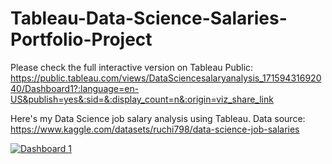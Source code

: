 # Tableau-Data-Science-Salaries-Portfolio-Project

Please check the full interactive version on Tableau Public: https://public.tableau.com/views/DataSciencesalaryanalysis_17159431692040/Dashboard1?:language=en-US&publish=yes&:sid=&:display_count=n&:origin=viz_share_link

Here's my Data Science job salary analysis using Tableau. Data source: https://www.kaggle.com/datasets/ruchi798/data-science-job-salaries

<div class='tableauPlaceholder' id='viz1715943234652' style='position: relative'><noscript><a href='#'><img alt='Dashboard 1 ' src='https:&#47;&#47;public.tableau.com&#47;static&#47;images&#47;Da&#47;DataSciencesalaryanalysis_17159431692040&#47;Dashboard1&#47;1_rss.png' style='border: none' /></a></noscript><object class='tableauViz'  style='display:none;'><param name='host_url' value='https%3A%2F%2Fpublic.tableau.com%2F' /> <param name='embed_code_version' value='3' /> <param name='site_root' value='' /><param name='name' value='DataSciencesalaryanalysis_17159431692040&#47;Dashboard1' /><param name='tabs' value='no' /><param name='toolbar' value='yes' /><param name='static_image' value='https:&#47;&#47;public.tableau.com&#47;static&#47;images&#47;Da&#47;DataSciencesalaryanalysis_17159431692040&#47;Dashboard1&#47;1.png' /> <param name='animate_transition' value='yes' /><param name='display_static_image' value='yes' /><param name='display_spinner' value='yes' /><param name='display_overlay' value='yes' /><param name='display_count' value='yes' /><param name='language' value='en-US' /><param name='filter' value='publish=yes' /></object></div>
